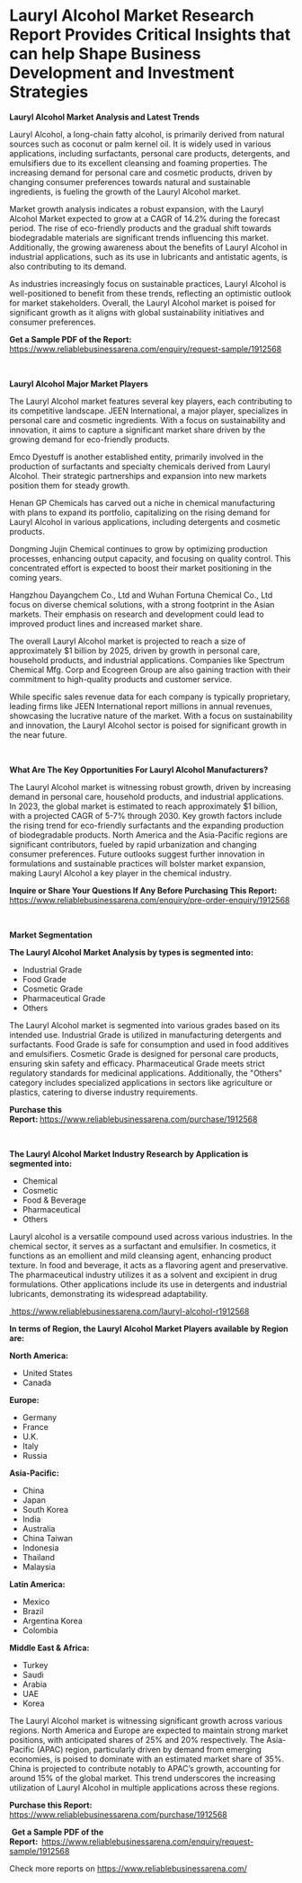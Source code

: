 <p><h1>Lauryl Alcohol Market Research Report Provides Critical Insights that can help Shape Business Development and Investment Strategies</h1></p><p><strong>Lauryl Alcohol Market Analysis and Latest Trends</strong></p>
<p><p>Lauryl Alcohol, a long-chain fatty alcohol, is primarily derived from natural sources such as coconut or palm kernel oil. It is widely used in various applications, including surfactants, personal care products, detergents, and emulsifiers due to its excellent cleansing and foaming properties. The increasing demand for personal care and cosmetic products, driven by changing consumer preferences towards natural and sustainable ingredients, is fueling the growth of the Lauryl Alcohol market.</p><p>Market growth analysis indicates a robust expansion, with the Lauryl Alcohol Market expected to grow at a CAGR of 14.2% during the forecast period. The rise of eco-friendly products and the gradual shift towards biodegradable materials are significant trends influencing this market. Additionally, the growing awareness about the benefits of Lauryl Alcohol in industrial applications, such as its use in lubricants and antistatic agents, is also contributing to its demand. </p><p>As industries increasingly focus on sustainable practices, Lauryl Alcohol is well-positioned to benefit from these trends, reflecting an optimistic outlook for market stakeholders. Overall, the Lauryl Alcohol market is poised for significant growth as it aligns with global sustainability initiatives and consumer preferences.</p></p>
<p><strong>Get a Sample PDF of the Report:&nbsp;</strong> <a href="https://www.reliablebusinessarena.com/enquiry/request-sample/1912568?utm_campaign=3578&utm_medium=2&utm_source=Github&utm_content=ia&utm_term=01042025&utm_id=lauryl-alcohol">https://www.reliablebusinessarena.com/enquiry/request-sample/1912568</a></p>
<p>&nbsp;</p>
<p><strong>Lauryl Alcohol Major Market Players</strong></p>
<p><p>The Lauryl Alcohol market features several key players, each contributing to its competitive landscape. JEEN International, a major player, specializes in personal care and cosmetic ingredients. With a focus on sustainability and innovation, it aims to capture a significant market share driven by the growing demand for eco-friendly products.</p><p>Emco Dyestuff is another established entity, primarily involved in the production of surfactants and specialty chemicals derived from Lauryl Alcohol. Their strategic partnerships and expansion into new markets position them for steady growth.</p><p>Henan GP Chemicals has carved out a niche in chemical manufacturing with plans to expand its portfolio, capitalizing on the rising demand for Lauryl Alcohol in various applications, including detergents and cosmetic products.</p><p>Dongming Jujin Chemical continues to grow by optimizing production processes, enhancing output capacity, and focusing on quality control. This concentrated effort is expected to boost their market positioning in the coming years.</p><p>Hangzhou Dayangchem Co., Ltd and Wuhan Fortuna Chemical Co., Ltd focus on diverse chemical solutions, with a strong footprint in the Asian markets. Their emphasis on research and development could lead to improved product lines and increased market share.</p><p>The overall Lauryl Alcohol market is projected to reach a size of approximately $1 billion by 2025, driven by growth in personal care, household products, and industrial applications. Companies like Spectrum Chemical Mfg. Corp and Ecogreen Group are also gaining traction with their commitment to high-quality products and customer service.</p><p>While specific sales revenue data for each company is typically proprietary, leading firms like JEEN International report millions in annual revenues, showcasing the lucrative nature of the market. With a focus on sustainability and innovation, the Lauryl Alcohol sector is poised for significant growth in the near future.</p></p>
<p>&nbsp;</p>
<p><strong>What Are The Key Opportunities For Lauryl Alcohol Manufacturers?</strong></p>
<p><p>The Lauryl Alcohol market is witnessing robust growth, driven by increasing demand in personal care, household products, and industrial applications. In 2023, the global market is estimated to reach approximately $1 billion, with a projected CAGR of 5-7% through 2030. Key growth factors include the rising trend for eco-friendly surfactants and the expanding production of biodegradable products. North America and the Asia-Pacific regions are significant contributors, fueled by rapid urbanization and changing consumer preferences. Future outlooks suggest further innovation in formulations and sustainable practices will bolster market expansion, making Lauryl Alcohol a key player in the chemical industry.</p></p>
<p><strong>Inquire or Share Your Questions If Any Before Purchasing This Report:</strong> <a href="https://www.reliablebusinessarena.com/enquiry/pre-order-enquiry/1912568?utm_campaign=3578&utm_medium=2&utm_source=Github&utm_content=ia&utm_term=01042025&utm_id=lauryl-alcohol">https://www.reliablebusinessarena.com/enquiry/pre-order-enquiry/1912568</a></p>
<p>&nbsp;</p>
<p><strong>Market Segmentation</strong></p>
<p><strong>The Lauryl Alcohol Market Analysis by types is segmented into:</strong></p>
<p><ul><li>Industrial Grade</li><li>Food Grade</li><li>Cosmetic Grade</li><li>Pharmaceutical Grade</li><li>Others</li></ul></p>
<p><p>The Lauryl Alcohol market is segmented into various grades based on its intended use. Industrial Grade is utilized in manufacturing detergents and surfactants. Food Grade is safe for consumption and used in food additives and emulsifiers. Cosmetic Grade is designed for personal care products, ensuring skin safety and efficacy. Pharmaceutical Grade meets strict regulatory standards for medicinal applications. Additionally, the "Others" category includes specialized applications in sectors like agriculture or plastics, catering to diverse industry requirements.</p></p>
<p><strong>Purchase this Report:&nbsp;</strong><a href="https://www.reliablebusinessarena.com/purchase/1912568?utm_campaign=3578&utm_medium=2&utm_source=Github&utm_content=ia&utm_term=01042025&utm_id=lauryl-alcohol">https://www.reliablebusinessarena.com/purchase/1912568</a></p>
<p>&nbsp;</p>
<p><strong>The Lauryl Alcohol Market Industry Research by Application is segmented into:</strong></p>
<p><ul><li>Chemical</li><li>Cosmetic</li><li>Food & Beverage</li><li>Pharmaceutical</li><li>Others</li></ul></p>
<p><p>Lauryl alcohol is a versatile compound used across various industries. In the chemical sector, it serves as a surfactant and emulsifier. In cosmetics, it functions as an emollient and mild cleansing agent, enhancing product texture. In food and beverage, it acts as a flavoring agent and preservative. The pharmaceutical industry utilizes it as a solvent and excipient in drug formulations. Other applications include its use in detergents and industrial lubricants, demonstrating its widespread adaptability.</p></p>
<p><a href="https://www.reliablebusinessarena.com/lauryl-alcohol-r1912568?utm_campaign=3578&utm_medium=2&utm_source=Github&utm_content=ia&utm_term=01042025&utm_id=lauryl-alcohol">&nbsp;https://www.reliablebusinessarena.com/lauryl-alcohol-r1912568</a></p>
<p><strong>In terms of Region, the Lauryl Alcohol Market Players available by Region are:</strong></p>
<p>
    <p> <strong> North America: </strong>
        <ul>
            <li>United States</li>
            <li>Canada</li>
        </ul>
        </p> 
    <p> <strong> Europe: </strong>
        <ul>
            <li>Germany</li>
            <li>France</li>
            <li>U.K.</li>
            <li>Italy</li>
            <li>Russia</li>
        </ul>
        </p> 
    <p> <strong> Asia-Pacific: </strong>
        <ul>
            <li>China</li>
            <li>Japan</li>
            <li>South Korea</li>
            <li>India</li>
            <li>Australia</li>
            <li>China Taiwan</li>
            <li>Indonesia</li>
            <li>Thailand</li>
            <li>Malaysia</li>
        </ul>
        </p> 
    <p> <strong> Latin America: </strong>
        <ul>
            <li>Mexico</li>
            <li>Brazil</li>
            <li>Argentina Korea</li>
            <li>Colombia</li>
        </ul>
        </p> 
    <p> <strong> Middle East & Africa: </strong>
        <ul>
            <li>Turkey</li>
            <li>Saudi</li>
            <li>Arabia</li>
            <li>UAE</li>
            <li>Korea</li>
        </ul>
    </p>
    </p>
<p><p>The Lauryl Alcohol market is witnessing significant growth across various regions. North America and Europe are expected to maintain strong market positions, with anticipated shares of 25% and 20% respectively. The Asia-Pacific (APAC) region, particularly driven by demand from emerging economies, is poised to dominate with an estimated market share of 35%. China is projected to contribute notably to APAC’s growth, accounting for around 15% of the global market. This trend underscores the increasing utilization of Lauryl Alcohol in multiple applications across these regions.</p></p>
<p><strong>Purchase this Report: </strong><a href="https://www.reliablebusinessarena.com/purchase/1912568?utm_campaign=3578&utm_medium=2&utm_source=Github&utm_content=ia&utm_term=01042025&utm_id=lauryl-alcohol">https://www.reliablebusinessarena.com/purchase/1912568</a></p>
<p>&nbsp;<strong>Get a Sample PDF of the Report:&nbsp;&nbsp;</strong><a href="https://www.reliablebusinessarena.com/enquiry/request-sample/1912568?utm_campaign=3578&utm_medium=2&utm_source=Github&utm_content=ia&utm_term=01042025&utm_id=lauryl-alcohol">https://www.reliablebusinessarena.com/enquiry/request-sample/1912568</a></p>
<p><strong></strong></p>
<p>Check more reports on <a href="https://www.reliablebusinessarena.com/?utm_campaign=3578&utm_medium=2&utm_source=Github&utm_content=ia&utm_term=01042025&utm_id=lauryl-alcohol">https://www.reliablebusinessarena.com/</a></p>